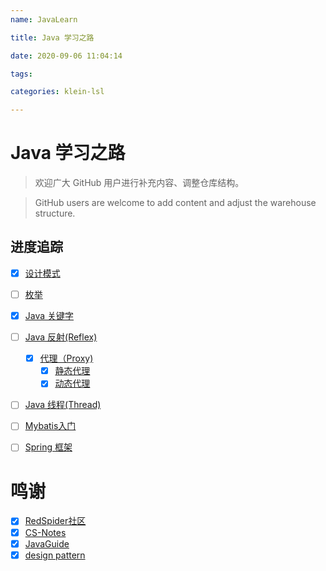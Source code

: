 ```yaml
---
name: JavaLearn

title: Java 学习之路

date: 2020-09-06 11:04:14

tags: 

categories: klein-lsl

---
```

# Java 学习之路
> 欢迎广大 GitHub 用户进行补充内容、调整仓库结构。

> GitHub users are welcome to add content and adjust the warehouse structure.
## 进度追踪
- [x] [设计模式](src/main/java/edu/xcu/designPattern)
- [ ] [枚举](src/main/java/edu/xcu/Enum)
- [x] [Java 关键字](src/main/java/edu/xcu/Keyword)
- [ ] [Java 反射(Reflex)](src/main/java/edu/xcu/Reflex)
    - [x] [代理（Proxy)](src/main/java/edu/xcu/designPattern/Structural/Proxy)
        - [x] [静态代理](src/main/java/edu/xcu/Reflex/staticProxy)
        - [x] [动态代理](src/main/java/edu/xcu/Reflex/dynamicProxy)
- [ ] [Java 线程(Thread)](src/main/java/edu/xcu/Thread)
- [ ] [Mybatis入门](src/main/java/edu/xcu/Mybatis)
- [ ] [Spring 框架](src/main/java/edu/xcu/Spring)
 

# 鸣谢
- [x] [RedSpider社区](http://concurrent.redspider.group/RedSpider.html)
- [x] [CS-Notes](https://cyc2018.github.io/CS-Notes/#/README)
- [x] [JavaGuide](https://snailclimb.gitee.io/javaguide/#/)
- [x] [design pattern](https://javadoop.com/post/design-pattern)